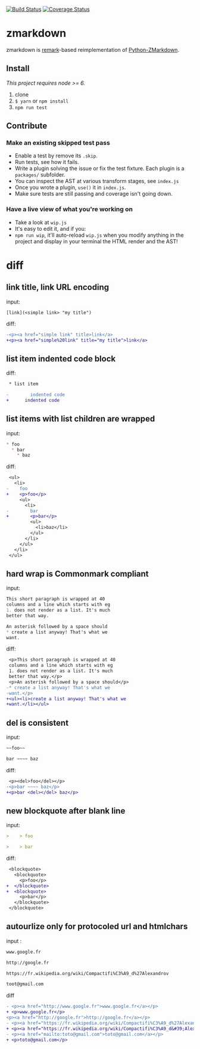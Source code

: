 [![Build Status](https://travis-ci.org/zestedesavoir/zmarkdown.svg?branch=master)](https://travis-ci.org/zestedesavoir/zmarkdown)
[![Coverage Status](https://coveralls.io/repos/github/zestedesavoir/zmarkdown/badge.svg?branch=master)](https://coveralls.io/github/zestedesavoir/zmarkdown?branch=master)

# zmarkdown

zmarkdown is [remark](https://github.com/wooorm/remark)-based reimplementation of [Python-ZMarkdown](https://github.com/zestedesavoir/Python-ZMarkdown).

## Install

*This project requires node >= 6.*

1. clone
2. `$ yarn` or `npm install`
3. `npm run test`

## Contribute

### Make an existing skipped test pass

* Enable a test by remove its `.skip`.
* Run tests, see how it fails.
* Write a plugin solving the issue or fix the test fixture. Each plugin is a `packages/` subfolder.
* You can inspect the AST at various transform stages, see `index.js`
* Once you wrote a plugin, `use()` it in `index.js`.
* Make sure tests are still passing and coverage isn't going down.

### Have a live view of what you're working on

* Take a look at `wip.js`
* It's easy to edit it, and if you:
* `npm run wip`, it'll auto-reload `wip.js` when you modify anything in the project and display in your terminal the HTML render and the AST!

# diff

## link title, link URL encoding

input:

`[link](<simple link> "my title")`

diff:

```diff
-<p><a href="simple link" title>link</a>
+<p><a href="simple%20link" title="my title">link</a>
```


## list item indented code block

diff:

```diff
 * list item

-        indented code
+      indented code
```

## list items with list children are wrapped

input:

```markdown
* foo
  * bar
    * baz
```

diff:

```diff
 <ul>
   <li>
-    foo
+    <p>foo</p>
     <ul>
       <li>
-        bar
+        <p>bar</p>
         <ul>
           <li>baz</li>
         </ul>
       </li>
     </ul>
   </li>
 </ul>
```

## hard wrap is Commonmark compliant

input:

```markdown
This short paragraph is wrapped at 40
columns and a line which starts with eg
1. does not render as a list. It's much
better that way.

An asterisk followed by a space should
* create a list anyway! That's what we
want.
```

diff:

```diff
 <p>This short paragraph is wrapped at 40
 columns and a line which starts with eg
 1. does not render as a list. It's much
 better that way.</p>
 <p>An asterisk followed by a space should</p>
-* create a list anyway! That's what we
-want.</p>
+<ul><li>create a list anyway! That's what we
+want.</li></ul>
```

## del is consistent

input:

```markdown
~~foo~~

bar ~~~~ baz
```

diff:

```diff
 <p><del>foo</del></p>
-<p>bar ~~~~ baz</p>
+<p>bar <del></del> baz</p>
```

## new blockquote after blank line

input:

```markdown
>    > foo

>    > bar
```

diff:

```diff
 <blockquote>
   <blockquote>
     <p>foo</p>
+  </blockquote>
+  <blockquote>
     <p>bar</p>
   </blockquote>
 </blockquote>
```

## autourlize only for protocoled url and htmlchars

input :

```markdown
www.google.fr

http://google.fr

https://fr.wikipedia.org/wiki/Compactifi%C3%A9_d%27Alexandrov

toot@gmail.com
```

diff

```diff
- <p><a href="http://www.google.fr">www.google.fr</a></p>
+ <p>www.google.fr</p>
<p><a href="http://google.fr">http://google.fr</a></p>
- <p><a href="https://fr.wikipedia.org/wiki/Compactifi%C3%A9_d%27Alexandrov">https://fr.wikipedia.org/wiki/Compactifi%C3%A9_d%27Alexandrov</a></p>
+ <p><a href="https://fr.wikipedia.org/wiki/Compactifi%C3%A9_d&#39;Alexandrov">https://fr.wikipedia.org/wiki/Compactifi%C3%A9_d%27Alexandrov</a></p>
- <p><a href="mailto:toto@gmail.com">toto@gmail.com</a></p>
+ <p>toto@gmail.com</p>
